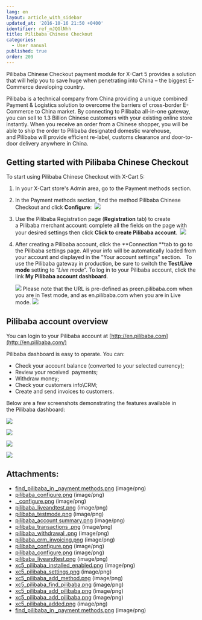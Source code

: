 ```yaml
---
lang: en
layout: article_with_sidebar
updated_at: '2016-10-16 21:50 +0400'
identifier: ref_mJQGlNhh
title: Pilibaba Chinese Checkout
categories:
  - User manual
published: true
order: 209
---
```



Pilibaba Chinese Checkout payment module for X-Cart 5 provides a solution that will help you to save huge when penetrating into China – the biggest E-Commerce developing country. 

Pilibaba is a technical company from China providing a unique combined Payment & Logistics solution to overcome the barriers of cross-border E-Commerce to China market. By connecting to Pilibaba all-in-one gateway, you can sell to 1.3 Billion Chinese customers with your existing online store instantly. When you receive an order from a Chinese shopper, you will be able to ship the order to Pilibaba designated domestic warehouse, and Pilibaba will provide efficient re-label, customs clearance and door-to-door delivery anywhere in China.

## Getting started with Pilibaba Chinese Checkout

To start using Pilibaba Chinese Checkout with X-Cart 5:

1.  In your X-Cart store's Admin area, go to the Payment methods section.
2.  In the Payment methods section, find the method Pilibaba Chinese Checkout and click **Configure**: 
    ![]({{site.baseurl}}/attachments/9307023/9439626.png)
3.  Use the Pilibaba Registration page (**Registration** tab) to create a Pilibaba merchant account: complete all the fields on the page with your desired settings then click **Click to create Pilibaba account**. 
    ![]({{site.baseurl}}/attachments/9307023/9439627.png)
4.  After creating a Pilibaba account, click the **Connection **tab to go to the Pilibaba settings page. All your info will be automatically loaded from your account and displayed in the "Your account settings" section.  
    To use the Pilibaba gateway in production, be sure to switch the **Test/Live mode** setting to “_Live mode_”. To log in to your Pilibaba account, click the link **My Pilibaba account dashboard**.

    ![]({{site.baseurl}}/attachments/9307023/9439629.png)
    Please note that the URL is pre-defined as preen.pilibaba.com when you are in Test mode, and as en.pilibaba.com when you are in Live mode.
    ![]({{site.baseurl}}/attachments/9307023/9439630.png)

## Pilibaba account overview

You can login to your Pilibaba account at [http://en.pilibaba.com](http://en.pilibaba.com/)

Pilibaba dashboard is easy to operate. You can:

*   Check your account balance (converted to your selected currency);
*   Review your received  payments;
*   Withdraw money;
*   Check your customers info\CRM;
*   Create and send invoices to customers.

Below are a few screenshots demonstrating the features available in the Pilibaba dashboard:

![]({{site.baseurl}}/attachments/9307023/9439631.png)

![]({{site.baseurl}}/attachments/9307023/9439632.png)

![]({{site.baseurl}}/attachments/9307023/9439633.png)

![]({{site.baseurl}}/attachments/9307023/9439634.png)

## Attachments:

* [find_pilibaba_in _payment methods.png]({{site.baseurl}}/attachments/9307023/9439715.png) (image/png)
* [pilibaba_configure.png]({{site.baseurl}}/attachments/9307023/9439635.png) (image/png)
* [._configure.png]({{site.baseurl}}/attachments/9307023/9439628.png) (image/png)
* [pilibaba_liveandtest.png]({{site.baseurl}}/attachments/9307023/9439637.png) (image/png)
* [pilibaba_testmode.png]({{site.baseurl}}/attachments/9307023/9439630.png) (image/png)
* [pilibaba_account summary.png]({{site.baseurl}}/attachments/9307023/9439631.png) (image/png)
* [pilibaba_transactions .png]({{site.baseurl}}/attachments/9307023/9439632.png) (image/png)
* [pilibaba_withdrawal .png]({{site.baseurl}}/attachments/9307023/9439633.png) (image/png)
* [pilibaba_crm_invoicing.png]({{site.baseurl}}/attachments/9307023/9439634.png) (image/png)
* [pilibaba_configure.png]({{site.baseurl}}/attachments/9307023/9439636.png) (image/png)
* [pilibaba_configure.png]({{site.baseurl}}/attachments/9307023/9439627.png) (image/png)
* [pilibaba_liveandtest.png]({{site.baseurl}}/attachments/9307023/9439629.png) (image/png)
* [xc5_pilibaba_installed_enabled.png]({{site.baseurl}}/attachments/9307023/9439687.png) (image/png)
* [xc5_pilibaba_settings.png]({{site.baseurl}}/attachments/9307023/9439688.png) (image/png)
* [xc5_pilibaba_add_method.png]({{site.baseurl}}/attachments/9307023/9439689.png) (image/png)
* [xc5_pilibaba_find_pilibaba.png]({{site.baseurl}}/attachments/9307023/9439690.png) (image/png)
* [xc5_pilibaba_add_pilibaba.png]({{site.baseurl}}/attachments/9307023/9439692.png) (image/png)
* [xc5_pilibaba_add_pilibaba.png]({{site.baseurl}}/attachments/9307023/9439691.png) (image/png)
* [xc5_pilibaba_added.png]({{site.baseurl}}/attachments/9307023/9439693.png) (image/png)
* [find_pilibaba_in _payment methods.png]({{site.baseurl}}/attachments/9307023/9439626.png) (image/png)
